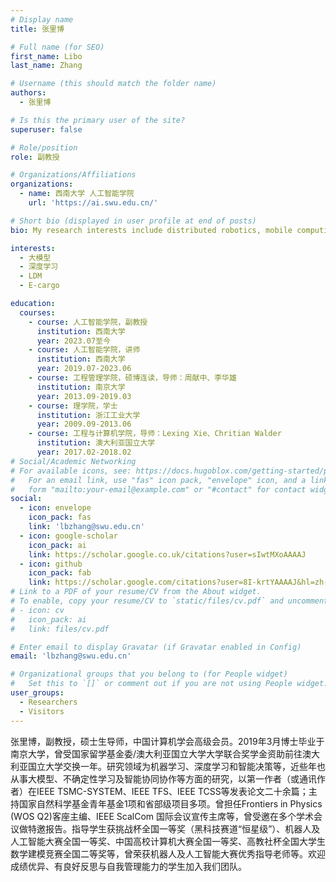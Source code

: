 ```yaml
---
# Display name
title: 张里博

# Full name (for SEO)
first_name: Libo
last_name: Zhang

# Username (this should match the folder name)
authors:
  - 张里博

# Is this the primary user of the site?
superuser: false

# Role/position
role: 副教授

# Organizations/Affiliations
organizations:
  - name: 西南大学 人工智能学院
    url: 'https://ai.swu.edu.cn/'

# Short bio (displayed in user profile at end of posts)
bio: My research interests include distributed robotics, mobile computing and programmable matter.

interests:
  - 大模型
  - 深度学习
  - LDM
  - E-cargo

education:
  courses:
    - course: 人工智能学院，副教授
      institution: 西南大学
      year: 2023.07至今
    - course: 人工智能学院，讲师
      institution: 西南大学
      year: 2019.07-2023.06
    - course: 工程管理学院，硕博连读，导师：周献中、李华雄
      institution: 南京大学
      year: 2013.09-2019.03
    - course: 理学院，学士
      institution: 浙江工业大学
      year: 2009.09-2013.06
    - course: 工程与计算机学院，导师：Lexing Xie、Chritian Walder
      institution: 澳大利亚国立大学
      year: 2017.02-2018.02
# Social/Academic Networking
# For available icons, see: https://docs.hugoblox.com/getting-started/page-builder/#icons
#   For an email link, use "fas" icon pack, "envelope" icon, and a link in the
#   form "mailto:your-email@example.com" or "#contact" for contact widget.
social:
  - icon: envelope
    icon_pack: fas
    link: 'lbzhang@swu.edu.cn'
  - icon: google-scholar
    icon_pack: ai
    link: https://scholar.google.co.uk/citations?user=sIwtMXoAAAAJ
  - icon: github
    icon_pack: fab
    link: https://scholar.google.com/citations?user=8I-krtYAAAAJ&hl=zh-CN&oi=ao
# Link to a PDF of your resume/CV from the About widget.
# To enable, copy your resume/CV to `static/files/cv.pdf` and uncomment the lines below.
# - icon: cv
#   icon_pack: ai
#   link: files/cv.pdf

# Enter email to display Gravatar (if Gravatar enabled in Config)
email: 'lbzhang@swu.edu.cn'

# Organizational groups that you belong to (for People widget)
#   Set this to `[]` or comment out if you are not using People widget.
user_groups:
  - Researchers
  - Visitors
---
```


张里博，副教授，硕士生导师，中国计算机学会高级会员。2019年3月博士毕业于南京大学，曾受国家留学基金委/澳大利亚国立大学大学联合奖学金资助前往澳大利亚国立大学交换一年。研究领域为机器学习、深度学习和智能决策等，近些年也从事大模型、不确定性学习及智能协同协作等方面的研究，以第一作者（或通讯作者）在IEEE TSMC-SYSTEM、IEEE TFS、IEEE TCSS等发表论文二十余篇；主持国家自然科学基金青年基金1项和省部级项目多项。曾担任Frontiers in Physics (WOS Q2)客座主编、IEEE ScalCom 国际会议宣传主席等，曾受邀在多个学术会议做特邀报告。指导学生获挑战杯全国一等奖（黑科技赛道“恒星级”）、机器人及人工智能大赛全国一等奖、中国高校计算机大赛全国一等奖、高教社杯全国大学生数学建模竞赛全国二等奖等，曾荣获机器人及人工智能大赛优秀指导老师等。欢迎成绩优异、有良好反思与自我管理能力的学生加入我们团队。
